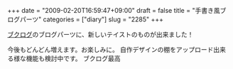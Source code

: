 +++
date = "2009-02-20T16:59:47+09:00"
draft = false
title = "手書き風ブログパーツ"
categories = ["diary"]
slug = "2285"
+++

<a href="http://booklog.jp" target="_blank">ブクログ</a>のブログパーツに、新しいテイストのものが出来ました！
<script type="text/javascript" src="http://widget.booklog.jp/blogparts/js/booklog_minishelf.js?handwrite" id="booklog_minishelf"></script>
<script type="text/javascript" src="http://api.booklog.jp/json/ikeniecom?category=0&count=15&callback=booklog_minishelf"></script>
今後もどんどん増えます。お楽しみに。
自作デザインの棚をアップロード出来る様な機能も検討中です。
ブクログ最高
